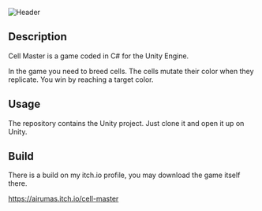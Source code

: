 ![Header](https://i.imgur.com/XP8sOiD.png)

## Description

Cell Master is a game coded in C# for the Unity Engine.

In the game you need to breed cells. The cells mutate their color when they replicate. You win by reaching a target color.

## Usage

The repository contains the Unity project. Just clone it and open it up on Unity.

## Build

There is a build on my itch.io profile, you may download the game itself there.

https://airumas.itch.io/cell-master
